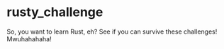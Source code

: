# rusty_challenge
So, you want to learn Rust, eh?  See if you can survive these challenges!  Mwuhahahaha!
